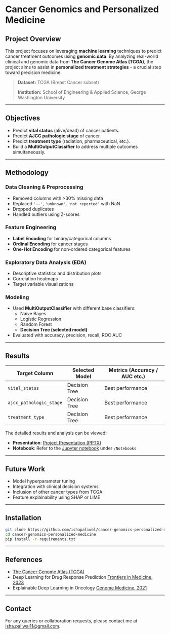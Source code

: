 # Cancer Genomics and Personalized Medicine

## Project Overview

This project focuses on leveraging **machine learning** techniques to predict cancer treatment outcomes using **genomic data**. By analyzing real-world clinical and genomic data from **The Cancer Genome Atlas (TCGA)**, the project aims to assist in **personalized treatment strategies** - a crucial step toward precision medicine.

> **Dataset:** TCGA (Breast Cancer subset)
> 
> **Institution:** School of Engineering & Applied Science, George Washington University  

---

## Objectives

- Predict **vital status** (alive/dead) of cancer patients.
- Predict **AJCC pathologic stage** of cancer.
- Predict **treatment type** (radiation, pharmaceutical, etc.).
- Build a **MultiOutputClassifier** to address multiple outcomes simultaneously.

---

## Methodology

### Data Cleaning & Preprocessing
- Removed columns with >30% missing data
- Replaced `'--'`, `'unknown'`, `'not reported'` with NaN
- Dropped duplicates
- Handled outliers using Z-scores

### Feature Engineering
- **Label Encoding** for binary/categorical columns
- **Ordinal Encoding** for cancer stages
- **One-Hot Encoding** for non-ordered categorical features

### Exploratory Data Analysis (EDA)
- Descriptive statistics and distribution plots
- Correlation heatmaps
- Target variable visualizations

### Modeling
- Used **MultiOutputClassifier** with different base classifiers:
  - Naive Bayes
  - Logistic Regression
  - Random Forest
  - **Decision Tree (selected model)**
- Evaluated with accuracy, precision, recall, ROC AUC

---

## Results

| Target Column         | Selected Model | Metrics (Accuracy / AUC etc.) |
|----------------------|----------------|-------------------------------|
| `vital_status`       | Decision Tree  | Best performance           |
| `ajcc_pathologic_stage` | Decision Tree  | Best performance           |
| `treatment_type`     | Decision Tree  | Best performance           |

The detailed results and analysis can be viewed:
- **Presentation**: [Project Presentation (PPTX)](https://github.com/ishapaliwal/Cancer_Genomics_and_Treatment_Prediction/blob/main/CANCER%20GENOMICS%20AND%20PERSONALIZED%20MEDICINE%20Project%20Presentation.pptx)
- **Notebook**: Refer to the [Jupyter notebook](https://github.com/ishapaliwal/Cancer_Genomics_and_Treatment_Prediction/blob/main/Notebooks/Cancer%20Genomics%20Project.ipynb) under `/Notebooks`

---

## Future Work

- Model hyperparameter tuning
- Integration with clinical decision systems
- Inclusion of other cancer types from TCGA
- Feature explainability using SHAP or LIME

---

## Installation

```bash
git clone https://github.com/ishapaliwal/cancer-genomics-personalized-medicine.git
cd cancer-genomics-personalized-medicine
pip install -r requirements.txt
```

---

## References
- [The Cancer Genome Atlas (TCGA)](https://portal.gdc.cancer.gov/)
- Deep Learning for Drug Response Prediction [Frontiers in Medicine, 2023](https://www.frontiersin.org/journals/medicine/articles/10.3389/fmed.2023.1086097/full)
- Explainable Deep Learning in Oncology [Genome Medicine, 2021](https://genomemedicine.biomedcentral.com/articles/10.1186/s13073-021-00968-x)

---

## Contact
For any queries or collaboration requests, please contact me at isha.paliwal11@gmail.com.
